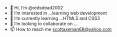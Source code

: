 - 👋 Hi, I’m @redsdead2002
- 👀 I’m interested in ...learning web development
- 🌱 I’m currently learning ...HTML5 and CSS3
- 💞️ I’m looking to collaborate on ...
- 📫 How to reach me scottaxeman68@yahoo.com

<!---
redsdead2002/redsdead2002 is a ✨ special ✨ repository because its `README.md` (this file) appears on your GitHub profile.
You can click the Preview link to take a look at your changes.
--->
